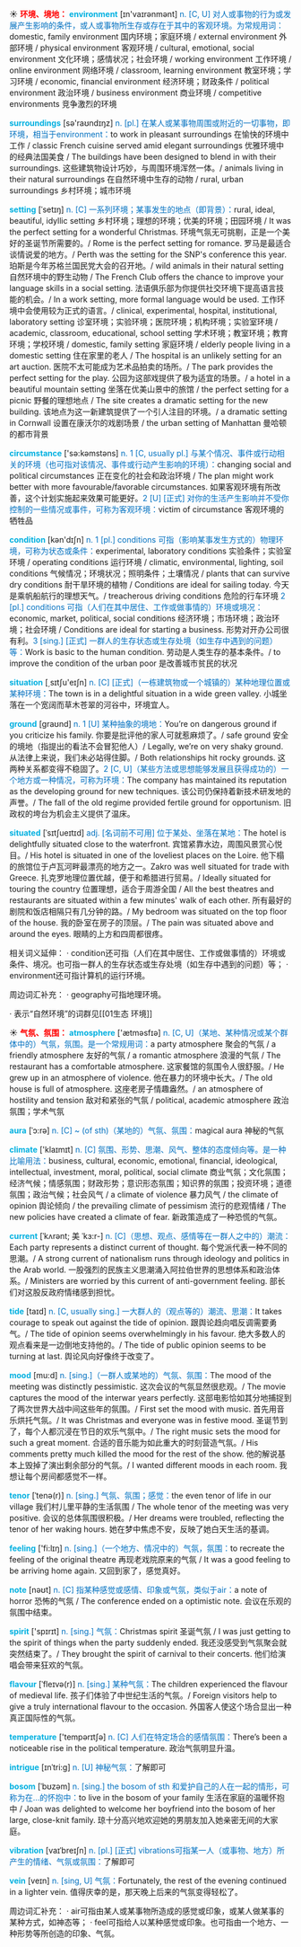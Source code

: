 ☀ <font color="red">**环境、境地：**</font>
<font color="sky blue">**environment**</font> [ɪn'vaɪrənmənt] 
<font color="#0070c0">n. [C, U] 对人或事物的行为或发展产生影响的条件，或人或事物所生存或存在于其中的客观环境。为常规用词：</font>domestic, family environment 国内环境；家庭环境 / external environment 外部环境 / physical environment 客观环境 / cultural, emotional, social environment 文化环境；感情状况；社会环境 / working environment 工作环境 / online environment 网络环境 / classroom, learning environment 教室环境；学习环境 / economic, financial environment 经济环境；财政条件 / political environment 政治环境 / business environment 商业环境 / competitive environments 竞争激烈的环境

<font color="sky blue">**surroundings**</font> [sə'raʊndɪŋz] 
<font color="#0070c0">n. [pl.] 在某人或某事物周围或附近的一切事物，即环境，相当于environment：</font>to work in pleasant surroundings 在愉快的环境中工作 / classic French cuisine served amid elegant surroundings 优雅环境中的经典法国美食 / The buildings have been designed to blend in with their surroundings. 这些建筑物设计巧妙，与周围环境浑然一体。/ animals living in their natural surroundings 在自然环境中生存的动物 / rural, urban surroundings 乡村环境；城市环境 
           
<font color="sky blue">**setting**</font> [ˈsetɪŋ]
<font color="#0070c0">n. [C] 一系列环境；某事发生的地点（即背景）：</font>rural, ideal, beautiful, idyllic setting 乡村环境；理想的环境；优美的环境；田园环境 / It was the perfect setting for a wonderful Christmas. 环境气氛无可挑剔，正是一个美好的圣诞节所需要的。/ Rome is the perfect setting for romance. 罗马是最适合谈情说爱的地方。/ Perth was the setting for the SNP's conference this year. 珀斯是今年苏格兰国民党大会的召开地。/ wild animals in their natural setting 自然环境中的野生动物 / The French Club offers the chance to improve your language skills in a social setting. 法语俱乐部为你提供社交环境下提高语言技能的机会。/ In a work setting, more formal language would be used. 工作环境中会使用较为正式的语言。/ clinical, experimental, hospital, institutional, laboratory setting 诊室环境；实验环境；医院环境；机构环境；实验室环境 / academic, classroom, educational, school setting 学术环境；教室环境；教育环境；学校环境 / domestic, family setting 家庭环境 / elderly people living in a domestic setting 住在家里的老人 / The hospital is an unlikely setting for an art auction. 医院不太可能成为艺术品拍卖的场所。/ The park provides the perfect setting for the play. 公园为这部戏提供了极为适宜的场景。/ a hotel in a beautiful mountain setting 坐落在优美山景中的旅馆 / the perfect setting for a picnic 野餐的理想地点 / The site creates a dramatic setting for the new building. 该地点为这一新建筑提供了一个引人注目的环境。/ a dramatic setting in Cornwall 设置在康沃尔的戏剧场景 / the urban setting of Manhattan 曼哈顿的都市背景

<font color="sky blue">**circumstance**</font> ['sə:kəmstəns] 
<font color="#0070c0">n. 1 [C, usually pl.] 与某个情况、事件或行动相关的环境（也可指对该情况、事件或行动产生影响的环境）：</font>changing social and political circumstances 正在变化的社会和政治环境 / The plan might work better with more favourable/favorable circumstances. 如果客观环境有所改善，这个计划实施起来效果可能更好。<font color="#0070c0">2 [U] [正式] 对你的生活产生影响并不受你控制的一些情况或事件，可称为客观环境：</font>victim of circumstance 客观环境的牺牲品

<font color="sky blue">**condition**</font> [kən'dɪʃn] 
<font color="#0070c0">n. 1 [pl.] conditions 可指（影响某事发生方式的）物理环境，可称为状态或条件：</font>experimental, laboratory conditions 实验条件；实验室环境 / operating conditions 运行环境 / climatic, environmental, lighting, soil conditions 气候情况；环境状况；照明条件；土壤情况 / plants that can survive dry conditions 耐干旱环境的植物 / Conditions are ideal for sailing today. 今天是乘帆船航行的理想天气。/ treacherous driving conditions 危险的行车环境 <font color="#0070c0">2 [pl.] conditions 可指（人们在其中居住、工作或做事情的）环境或境况：</font>economic, market, political, social conditions 经济环境；市场环境；政治环境；社会环境 / Conditions are ideal for starting a business. 形势对开办公司很有利。<font color="#0070c0">3 [sing.] [正式] 一群人的生存状态或生存处境（如生存中遇到的问题）等：</font>Work is basic to the human condition. 劳动是人类生存的基本条件。/ to improve the condition of the urban poor 是改善城市贫民的状况

<font color="sky blue">**situation**</font> [͵sɪtʃu'eɪʃn] 
<font color="#0070c0">n. [C] [正式]（一栋建筑物或一个城镇的）某种地理位置或某种环境：</font>The town is in a delightful situation in a wide green valley. 小城坐落在一个宽阔而草木苍翠的河谷中，环境宜人。

<font color="sky blue">**ground**</font> [ɡraʊnd] 
<font color="#0070c0">n. 1 [U] 某种抽象的境地：</font>You’re on dangerous ground if you criticize his family. 你要是批评他的家人可就惹麻烦了。/ safe ground 安全的境地（指提出的看法不会冒犯他人）/ Legally, we’re on very shaky ground. 从法律上来说，我们未必站得住脚。/ Both relationships hit rocky grounds. 这两种关系都变得不稳固了。<font color="#0070c0">2 [C, U]（某些方法或思想能够发展且获得成功的）一个地方或一种情况，可称为环境：</font>The company has maintained its reputation as the developing ground for new techniques. 该公司仍保持着新技术研发地的声誉。/ The fall of the old regime provided fertile ground for opportunism. 旧政权的垮台为机会主义提供了温床。
           
<font color="sky blue">**situated**</font> [ˈsɪtʃueɪtɪd]
<font color="#0070c0">adj. [名词前不可用] 位于某处、坐落在某地：</font>The hotel is delightfully situated close to the waterfront. 宾馆紧靠水边，周围风景赏心悦目。/ His hotel is situated in one of the loveliest places on the Loire. 他下榻的旅馆位于卢瓦河畔最漂亮的地方之一。Zakro was well situated for trade with Greece. 扎克罗地理位置优越，便于和希腊进行贸易。/ Ideally situated for touring the country 位置理想，适合于周游全国 / All the best theatres and restaurants are situated within a few minutes' walk of each other. 所有最好的剧院和饭店相隔只有几分钟的路。/ My bedroom was situated on the top floor of the house. 我的卧室在房子的顶层。/ The pain was situated above and around the eyes. 眼睛的上方和四周都很疼。

相关词义延伸：
· condition还可指（人们在其中居住、工作或做事情的）环境或条件、境况。也可指一群人的生存状态或生存处境（如生存中遇到的问题）等；
· environment还可指计算机的运行环境。

周边词汇补充：
· geography可指地理环境。

· 表示“自然环境”的词群见[[01生态 环境]]

☀ <font color="red">**气氛、氛围：**</font>
<font color="sky blue">**atmosphere**</font> ['ætməsfɪə] 
<font color="#0070c0">n. [C, U]（某地、某种情况或某个群体中的）气氛，氛围。是一个常规用词：</font>a party atmosphere 聚会的气氛 / a friendly atmosphere 友好的气氛 / a romantic atmosphere 浪漫的气氛 / The restaurant has a comfortable atmosphere. 这家餐馆的氛围令人很舒服。/ He grew up in an atmosphere of violence. 他在暴力的环境中长大。/ The old house is full of atmosphere. 这座老房子情趣盎然。/ an atmosphere of hostility and tension 敌对和紧张的气氛 / political, academic atmosphere 政治氛围；学术气氛 

<font color="sky blue">**aura**</font> [ˈɔ:rə]
<font color="#0070c0">n. [C] ~ (of sth)（某地的）气氛、氛围：</font>magical aura 神秘的气氛

<font color="sky blue">**climate**</font> ['klaɪmɪt] 
<font color="#0070c0">n. [C] 氛围、形势、思潮、风气、整体的态度倾向等。是一种比喻用法：</font>business, cultural, economic, emotional, financial, ideological, intellectual, investment, moral, political, social climate 商业气氛；文化氛围；经济气候；情感氛围；财政形势；意识形态氛围；知识界的氛围；投资环境；道德氛围；政治气候；社会风气 / a climate of violence 暴力风气 / the climate of opinion 舆论倾向 / the prevailing climate of pessimism 流行的悲观情绪 / The new policies have created a climate of fear. 新政策造成了一种恐慌的气氛。
           
<font color="sky blue">**current**</font> [ˈkʌrənt; 美 ˈkɜ:r-]
<font color="#0070c0">n. [C]（思想、观点、感情等在一群人之中的）潮流：</font>Each party represents a distinct current of thought. 每个党派代表一种不同的思潮。/ A strong current of nationalism runs through ideology and politics in the Arab world. 一股强烈的民族主义思潮涌入阿拉伯世界的思想体系和政治体系。/ Ministers are worried by this current of anti-government feeling. 部长们对这股反政府情绪感到担忧。           

<font color="sky blue">**tide**</font> [taɪd]
<font color="#0070c0">n. [C, usually sing.] 一大群人的（观点等的）潮流、思潮：</font>It takes courage to speak out against the tide of opinion. 跟舆论趋向唱反调需要勇气。/ The tide of opinion seems overwhelmingly in his favour. 绝大多数人的观点看来是一边倒地支持他的。/ The tide of public opinion seems to be turning at last. 舆论风向好像终于改变了。

<font color="sky blue">**mood**</font> [mu:d]
<font color="#0070c0">n. [sing.]（一群人或某地的）气氛、氛围：</font>The mood of the meeting was distinctly pessimistic. 这次会议的气氛显然很悲观。/ The movie captures the mood of the interwar years perfectly. 这部电影恰如其分地捕捉到了两次世界大战中间这些年的氛围。/ First set the mood with music. 首先用音乐烘托气氛。/ It was Christmas and everyone was in festive mood. 圣诞节到了，每个人都沉浸在节日的欢乐气氛中。/ The right music sets the mood for such a great moment. 合适的音乐能为如此重大的时刻营造气氛。/ His comments pretty much killed the mood for the rest of the show. 他的解说基本上毁掉了演出剩余部分的气氛。/ I wanted different moods in each room. 我想让每个房间都感觉不一样。
            
<font color="sky blue">**tenor**</font> [ˈtenə(r)]
<font color="#0070c0">n. [sing.] 气氛、氛围；感觉：</font>the even tenor of life in our village 我们村儿里平静的生活氛围 / The whole tenor of the meeting was very positive. 会议的总体氛围很积极。/ Her dreams were troubled, reflecting the tenor of her waking hours. 她在梦中焦虑不安，反映了她白天生活的基调。

<font color="sky blue">**feeling**</font> ['fi:lɪŋ] 
<font color="#0070c0">n. [sing.]（一个地方、情况中的）气氛，氛围：</font>to recreate the feeling of the original theatre 再现老戏院原来的气氛 / It was a good feeling to be arriving home again. 又回到家了，感觉真好。

<font color="sky blue">**note**</font> [nəʊt] 
<font color="#0070c0">n. [C] 指某种感觉或感情、印象或气氛，类似于air：</font>a note of horror 恐怖的气氛 / The conference ended on a optimistic note. 会议在乐观的氛围中结束。

<font color="sky blue">**spirit**</font> ['spɪrɪt] 
<font color="#0070c0">n. [sing.] 气氛：</font>Christmas spirit 圣诞气氛 / I was just getting to the spirit of things when the party suddenly ended. 我还没感受到气氛聚会就突然结束了。/ They brought the spirit of carnival to their concerts. 他们给演唱会带来狂欢的气氛。 
           
<font color="sky blue">**flavour**</font> [ˈfleɪvə(r)]
<font color="#0070c0">n. [sing.] 某种气氛：</font>The children experienced the flavour of medieval life. 孩子们体验了中世纪生活的气氛。/ Foreign visitors help to give a truly international flavour to the occasion. 外国客人使这个场合显出一种真正国际性的气氛。

<font color="sky blue">**temperature**</font> ['tempərɪtʃə] 
<font color="#0070c0">n. [C] 人们在特定场合的感情氛围：</font>There’s been a noticeable rise in the political temperature. 政治气氛明显升温。
             
<font color="sky blue">**intrigue**</font> [ɪnˈtri:g]
<font color="#0070c0">n. [U] 神秘气氛：</font>了解即可         

<font color="sky blue">**bosom**</font> [ˈbʊzəm]
<font color="#0070c0">n. [sing.] the bosom of sth 和爱护自己的人在一起的情形，可称为在…的怀抱中：</font>to live in the bosom of your family 生活在家庭的温暖怀抱中 / Joan was delighted to welcome her boyfriend into the bosom of her large, close-knit family. 琼十分高兴地欢迎她的男朋友加入她亲密无间的大家庭。
           
<font color="sky blue">**vibration**</font> [vaɪˈbreɪʃn]
<font color="#0070c0">n. [pl.] [正式] vibrations可指某一人（或事物、地方）所产生的情绪、气氛或氛围：</font>了解即可
          
<font color="sky blue">**vein**</font> [veɪn]
<font color="#0070c0">n. [sing, U] 气氛：</font>Fortunately, the rest of the evening continued in a lighter vein. 值得庆幸的是，那天晚上后来的气氛变得轻松了。

周边词汇补充：
· air可指由某人或某事物所造成的感觉或印象，或某人做某事的某种方式，如神态等；
· feel可指给人以某种感觉或印象。也可指由一个地方、一种形势等所创造的印象、气氛。
